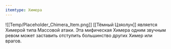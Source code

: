 ```yaml
---
itemtype: Химера
---
```

![[Temp/Placeholder_Chimera_Item.png]]
[[Тёмный Цзяолун]] является Химерой типа Массовой атаки. Эта мифическая Химера одним звучным ревом может заставить отступить большинство других Химер или врагов.


